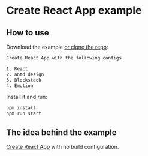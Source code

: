 # Create React App example

## How to use

Download the example [or clone the repo](https://github.com/mui-org/material-ui):

```sh
Create React App with the following configs

1. React
2. antd design
3. Blockstack
4. Emotion
```

Install it and run:

```sh
npm install
npm run start
```

## The idea behind the example

[Create React App](https://github.com/facebookincubator/create-react-app) with no build configuration.
